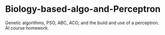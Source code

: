 # Biology-based-algo-and-Perceptron
Genetic algorithms, PSO, ABC, ACO, and the build and use of a perceptron.
AI course homework.
